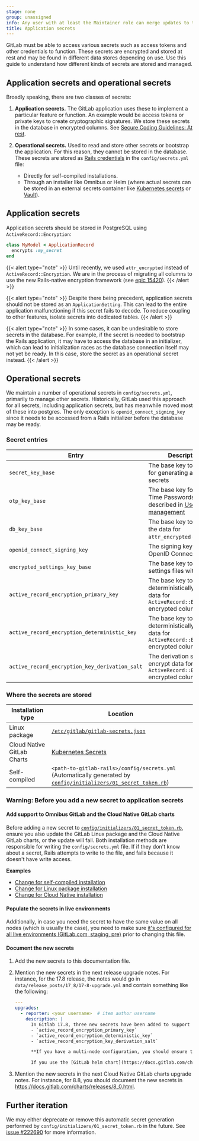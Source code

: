 ```yaml
---
stage: none
group: unassigned
info: Any user with at least the Maintainer role can merge updates to this content. For details, see https://docs.gitlab.com/ee/development/development_processes.html#development-guidelines-review.
title: Application secrets
---
```


GitLab must be able to access various secrets such as access tokens and other credentials to function.
These secrets are encrypted and stored at rest and may be found in different data stores depending on use.
Use this guide to understand how different kinds of secrets are stored and managed.

## Application secrets and operational secrets

Broadly speaking, there are two classes of secrets:

<!-- vale gitlab_base.SubstitutionWarning = NO -->

1. **Application secrets.** The GitLab application uses these to implement a particular feature or function.
   An example would be access tokens or private keys to create cryptographic signatures. We store
   these secrets in the database in encrypted columns.
   See [Secure Coding Guidelines: At rest](secure_coding_guidelines.md#at-rest).
1. **Operational secrets.** Used to read and store other secrets or bootstrap the application. For this reason,
   they cannot be stored in the database.
   These secrets are stored as [Rails credentials](https://guides.rubyonrails.org/security.html#environmental-security)
   in the `config/secrets.yml` file:

   - Directly for self-compiled installations.
   - Through an installer like Omnibus or Helm (where actual secrets can be stored in an external secrets container like
     [Kubernetes secrets](https://kubernetes.io/docs/concepts/configuration/secret/) or [Vault](https://www.vaultproject.io/)).

<!-- vale gitlab_base.SubstitutionWarning = YES -->

## Application secrets

Application secrets should be stored in PostgreSQL using `ActiveRecord::Encryption`:

```ruby
class MyModel < ApplicationRecord
  encrypts :my_secret
end
```

{{< alert type="note" >}}
Until recently, we used `attr_encrypted` instead of `ActiveRecord::Encryption`. We are in the process of
migrating all columns to use the new Rails-native encryption framework (see [epic 15420](https://gitlab.com/groups/gitlab-org/-/epics/15420)).
{{< /alert >}}

{{< alert type="note" >}}
Despite there being precedent, application secrets should not be stored as an `ApplicationSetting`.
This can lead to the entire application malfunctioning if this secret fails to decode. To reduce
coupling to other features, isolate secrets into dedicated tables.
{{< /alert >}}

{{< alert type="note" >}}
In some cases, it can be undesirable to store secrets in the database. For example, if the secret is needed
to bootstrap the Rails application, it may have to access the database in an initializer, which can lead to
initialization races as the database connection itself may not yet be ready. In this case, store the secret
as an operational secret instead.
{{< /alert >}}

## Operational secrets

We maintain a number of operational secrets in `config/secrets.yml`, primarily to manage other secrets. Historically, GitLab
used this approach for all secrets, including application secrets, but has meanwhile moved most of these into postgres.
The only exception is `openid_connect_signing_key` since it needs to be accessed from a Rails initializer before
the database may be ready.

### Secret entries

|Entry                             |Description                                                        |
|---                               |---                                                                |
| `secret_key_base`                | The base key to be used for generating a various secrets          |
| `otp_key_base`                   | The base key for One Time Passwords, described in [User management](../administration/raketasks/user_management.md#rotate-two-factor-authentication-encryption-key)              |
| `db_key_base`                    | The base key to encrypt the data for `attr_encrypted` columns     |
| `openid_connect_signing_key`     | The signing key for OpenID Connect                                |
| `encrypted_settings_key_base`    | The base key to encrypt settings files with                       |
| `active_record_encryption_primary_key` | The base key to non-deterministically-encrypt data for `ActiveRecord::Encryption` encrypted columns |
| `active_record_encryption_deterministic_key` | The base key to deterministically-encrypt data for `ActiveRecord::Encryption` encrypted columns |
| `active_record_encryption_key_derivation_salt` | The derivation salt to encrypt data for `ActiveRecord::Encryption` encrypted columns |

### Where the secrets are stored

|Installation type                  |Location                                                          |
|---                                |---                                                               |
| Linux package                     |[`/etc/gitlab/gitlab-secrets.json`](https://docs.gitlab.com/omnibus/settings/backups.html#backup-and-restore-omnibus-gitlab-configuration) |
| Cloud Native GitLab Charts        |[Kubernetes Secrets](https://docs.gitlab.com/charts/installation/secrets.html#gitlab-rails-secret) |
| Self-compiled                     |`<path-to-gitlab-rails>/config/secrets.yml` (Automatically generated by [`config/initializers/01_secret_token.rb`](https://gitlab.com/gitlab-org/gitlab/-/blob/master/config/initializers/01_secret_token.rb)) |

### Warning: Before you add a new secret to application secrets

#### Add support to Omnibus GitLab and the Cloud Native GitLab charts

Before adding a new secret to
[`config/initializers/01_secret_token.rb`](https://gitlab.com/gitlab-org/gitlab/-/blob/master/config/initializers/01_secret_token.rb),
ensure you also update the GitLab Linux package and the Cloud Native GitLab charts, or the update will fail.
Both installation methods are responsible for writing the `config/secrets.yml` file.
If if they don't know about a secret, Rails attempts to write to the file, and fails because it doesn't
have write access.

**Examples**

- [Change for self-compiled installation](https://gitlab.com/gitlab-org/gitlab/-/merge_requests/175154)
- [Change for Linux package installation](https://gitlab.com/gitlab-org/omnibus-gitlab/-/merge_requests/8026)
- [Change for Cloud Native installation](https://gitlab.com/gitlab-org/charts/gitlab/-/merge_requests/3988)

#### Populate the secrets in live environments

Additionally, in case you need the secret to have the same value on all nodes (which is usually the case),
you need to make sure
[it's configured for all live environments (GitLab.com, staging, pre)](https://gitlab.com/gitlab-com/gl-infra/k8s-workloads/gitlab-com/-/blob/master/releases/gitlab-external-secrets/values/values.yaml.gotmpl)
prior to changing this file.

#### Document the new secrets

1. Add the new secrets to this documentation file.
1. Mention the new secrets in the next release upgrade notes.
   For instance, for the 17.8 release, the notes would go in `data/release_posts/17_8/17-8-upgrade.yml` and contain something like the following:

   ```yaml
   ---
   upgrades:
     - reporter: <your username>  # item author username
       description: |
         In Gitlab 17.8, three new secrets have been added to support the upcoming encryption framework:
         - `active_record_encryption_primary_key`
         - `active_record_encryption_deterministic_key`
         - `active_record_encryption_key_derivation_salt`

         **If you have a multi-node configuration, you should ensure these secrets are the same on all nodes.** Otherwise, the application will automatically generate the missing secrets.

         If you use the [GitLab helm chart](https://docs.gitlab.com/charts/) and disabled the [shared-secrets chart](https://docs.gitlab.com/charts/charts/shared-secrets/), you will need to [manually  create these secrets](https://docs.gitlab.com/charts/installation/secrets.html#gitlab-rails-secret).
   ```

1. Mention the new secrets in the next Cloud Native GitLab charts upgrade notes.
   For instance, for 8.8, you should document the new secrets in <https://docs.gitlab.com/charts/releases/8_0.html>.

## Further iteration

We may either deprecate or remove this automatic secret generation performed by `config/initializers/01_secret_token.rb` in the future.
See [issue #222690](https://gitlab.com/gitlab-org/gitlab/-/issues/222690) for more information.
